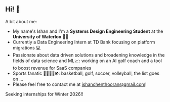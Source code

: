 ## Hi! 👋

A bit about me:
- My name's Ishan and I'm a **Systems Design Engineering Student** at the **University of Waterloo** ✍🏼
- Currently a Data Engineering Intern at TD Bank focusing on platform migrations 💻
- Passionate about data driven solutions and broadening knowledge in the fields of data science and ML📈: working on an AI golf coach and a tool to boost revenue for SaaS companies 
- Sports fanatic 🏀🏌🏼‍♂️⚽︎: basketball, golf, soccer, volleyball, the list goes on ...
- Please feel free to contact me at ishanchenthooran@gmail.com!

Seeking internships for Winter 2026!!
